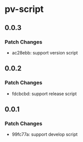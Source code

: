 # pv-script

## 0.0.3

### Patch Changes

- ac28ebb: support version script

## 0.0.2

### Patch Changes

- fdcbcbd: support release script

## 0.0.1

### Patch Changes

- 99fc77a: support develop script
